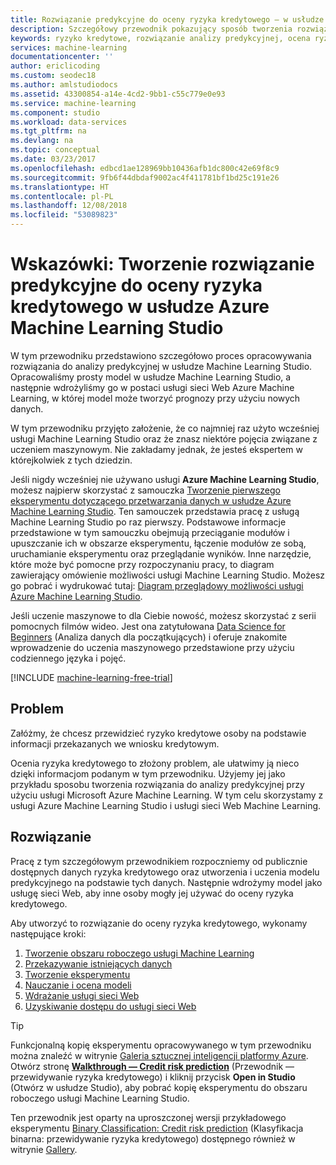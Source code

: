 ```yaml
---
title: Rozwiązanie predykcyjne do oceny ryzyka kredytowego — w usłudze Azure Machine Learning Studio | Dokumentacja firmy Microsoft
description: Szczegółowy przewodnik pokazujący sposób tworzenia rozwiązania analizy predykcyjnej w celu oceny ryzyka kredytowego w usłudze Azure Machine Learning Studio.
keywords: ryzyko kredytowe, rozwiązanie analizy predykcyjnej, ocena ryzyka
services: machine-learning
documentationcenter: ''
author: ericlicoding
ms.custom: seodec18
ms.author: amlstudiodocs
ms.assetid: 43300854-a14e-4cd2-9bb1-c55c779e0e93
ms.service: machine-learning
ms.component: studio
ms.workload: data-services
ms.tgt_pltfrm: na
ms.devlang: na
ms.topic: conceptual
ms.date: 03/23/2017
ms.openlocfilehash: edbcd1ae128969bb10436afb1dc800c42e69f8c9
ms.sourcegitcommit: 9fb6f44dbdaf9002ac4f411781bf1bd25c191e26
ms.translationtype: HT
ms.contentlocale: pl-PL
ms.lasthandoff: 12/08/2018
ms.locfileid: "53089823"
---
```

# <a name="walkthrough-develop-predictive-solution-for-credit-risk-assessment-in-azure-machine-learning-studio"></a>Wskazówki: Tworzenie rozwiązanie predykcyjne do oceny ryzyka kredytowego w usłudze Azure Machine Learning Studio

W tym przewodniku przedstawiono szczegółowo proces opracowywania rozwiązania do analizy predykcyjnej w usłudze Machine Learning Studio. Opracowaliśmy prosty model w usłudze Machine Learning Studio, a następnie wdrożyliśmy go w postaci usługi sieci Web Azure Machine Learning, w której model może tworzyć prognozy przy użyciu nowych danych. 

W tym przewodniku przyjęto założenie, że co najmniej raz użyto wcześniej usługi Machine Learning Studio oraz że znasz niektóre pojęcia związane z uczeniem maszynowym. Nie zakładamy jednak, że jesteś ekspertem w którejkolwiek z tych dziedzin.

Jeśli nigdy wcześniej nie używano usługi **Azure Machine Learning Studio**, możesz najpierw skorzystać z samouczka [Tworzenie pierwszego eksperymentu dotyczącego przetwarzania danych w usłudze Azure Machine Learning Studio](create-experiment.md). Ten samouczek przedstawia pracę z usługą Machine Learning Studio po raz pierwszy. Podstawowe informacje przedstawione w tym samouczku obejmują przeciąganie modułów i upuszczanie ich w obszarze eksperymentu, łączenie modułów ze sobą, uruchamianie eksperymentu oraz przeglądanie wyników. Inne narzędzie, które może być pomocne przy rozpoczynaniu pracy, to diagram zawierający omówienie możliwości usługi Machine Learning Studio. Możesz go pobrać i wydrukować tutaj: [Diagram przeglądowy możliwości usługi Azure Machine Learning Studio](studio-overview-diagram.md).
 
Jeśli uczenie maszynowe to dla Ciebie nowość, możesz skorzystać z serii pomocnych filmów wideo. Jest ona zatytułowana [Data Science for Beginners](data-science-for-beginners-the-5-questions-data-science-answers.md) (Analiza danych dla początkujących) i oferuje znakomite wprowadzenie do uczenia maszynowego przedstawione przy użyciu codziennego języka i pojęć.


[!INCLUDE [machine-learning-free-trial](../../../includes/machine-learning-free-trial.md)]
 

## <a name="the-problem"></a>Problem

Załóżmy, że chcesz przewidzieć ryzyko kredytowe osoby na podstawie informacji przekazanych we wniosku kredytowym.  

Ocenia ryzyka kredytowego to złożony problem, ale ułatwimy ją nieco dzięki informacjom podanym w tym przewodniku. Użyjemy jej jako przykładu sposobu tworzenia rozwiązania do analizy predykcyjnej przy użyciu usługi Microsoft Azure Machine Learning. W tym celu skorzystamy z usługi Azure Machine Learning Studio i usługi sieci Web Machine Learning.  

## <a name="the-solution"></a>Rozwiązanie

Pracę z tym szczegółowym przewodnikiem rozpoczniemy od publicznie dostępnych danych ryzyka kredytowego oraz utworzenia i uczenia modelu predykcyjnego na podstawie tych danych. Następnie wdrożymy model jako usługę sieci Web, aby inne osoby mogły jej używać do oceny ryzyka kredytowego.

Aby utworzyć to rozwiązanie do oceny ryzyka kredytowego, wykonamy następujące kroki:  

1. [Tworzenie obszaru roboczego usługi Machine Learning](walkthrough-1-create-ml-workspace.md)
2. [Przekazywanie istniejących danych](walkthrough-2-upload-data.md)
3. [Tworzenie eksperymentu](walkthrough-3-create-new-experiment.md)
4. [Nauczanie i ocena modeli](walkthrough-4-train-and-evaluate-models.md)
5. [Wdrażanie usługi sieci Web](walkthrough-5-publish-web-service.md)
6. [Uzyskiwanie dostępu do usługi sieci Web](walkthrough-6-access-web-service.md)

> [!TIP] 
> Funkcjonalną kopię eksperymentu opracowywanego w tym przewodniku można znaleźć w witrynie [Galeria sztucznej inteligencji platformy Azure](https://gallery.cortanaintelligence.com). Otwórz stronę **[Walkthrough — Credit risk prediction](https://gallery.cortanaintelligence.com/Experiment/Walkthrough-Credit-risk-prediction-1)** (Przewodnik — przewidywanie ryzyka kredytowego) i kliknij przycisk **Open in Studio** (Otwórz w usłudze Studio), aby pobrać kopię eksperymentu do obszaru roboczego usługi Machine Learning Studio.
> 
> Ten przewodnik jest oparty na uproszczonej wersji przykładowego eksperymentu [Binary Classification: Credit risk prediction](https://go.microsoft.com/fwlink/?LinkID=525270) (Klasyfikacja binarna: przewidywanie ryzyka kredytowego) dostępnego również w witrynie [Gallery](http://gallery.cortanaintelligence.com/).
